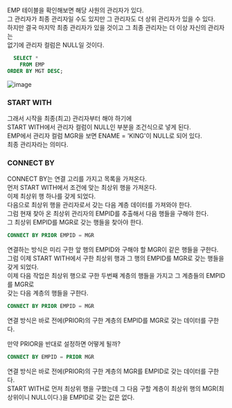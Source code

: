 EMP 테이블을 확인해보면 해당 사원의 관리자가 있다.  
그 관리자가 최종 관리자일 수도 있지만 그 관리자도 더 상위 관리자가 있을 수 있다.  
하지만 결국 마지막 최종 관리자가 있을 것이고 그 최종 관리자는 더 이상 자신의 관리자는  
없기에 관리자 컬럼은 NULL일 것이다.  
```sql
  SELECT *
    FROM EMP
ORDER BY MGT DESC;
```
![image](https://user-images.githubusercontent.com/33191974/146645303-f2a78468-3b1a-474b-8737-6dc5fdfa7cea.png)  
### START WITH
그래서 시작을 최종(최고) 관리자부터 해야 하기에  
START WITH에서 관리자 컬럼이 NULL인 부분을 조건식으로 넣게 된다.  
EMP에서 관리자 컬럼 MGR을 보면 ENAME = 'KING'이 NULL로 되어 있다.  
최종 관리자라는 의미다.  

### CONNECT BY 
CONNECT BY는 연결 고리를 가지고 목록을 가져온다.  
먼저 START WITH에서 조건에 맞는 최상위 행을 가져온다.  
이제 최상위 행 하나를 갖게 되었다.  
다음으로 최상위 행을 관리자로서 갖는 다음 계층 데이터를 가져와야 한다.  
그럼 현재 찾아 온 최상위 관리자의 EMPID를 추출해서 다음 행들을 구해야 한다.  
그 최상위 EMPID를 MGR로 갖는 행들을 찾아야 한다. 
```SQL
CONNECT BY PRIOR EMPID = MGR
```
연결하는 방식은 미리 구한 앞 행의 EMPID와 구해야 할 MGR이 같은 행들을 구한다.  
그럼 이제 START WITH에서 구한 최상위 행과 그 행의 EMPID를 MGR로 갖는 행들을 갖게 되었다.  
이제 다음 작업은 최상위 행으로 구한 두번째 계층의 행들을 가지고 그 계층들의 EMPID를 MGR로  
갖는 다음 계층의 행들을 구한다. 
```SQL
CONNECT BY PRIOR EMPID = MGR
```
연결 방식은 바로 전에(PRIOR)의 구한 계층의 EMPID를 MGR로 갖는 데이터를 구한다.  
  
만약 PRIOR을 반대로 설정하면 어떻게 될까? 
```SQL
CONNECT BY EMPID = PRIOR MGR
```
연결 방식은 바로 전에(PRIOR)의 구한 계층의 MGR를 EMPID로 갖는 데이터를 구한다.  
START WITH로 먼저 최상위 행을 구했는데 그 다음 구할 계층이 최상위 행의 MGR(최상위이니 
NULL이다.)을 EMPID로 갖는 값은 없다.



